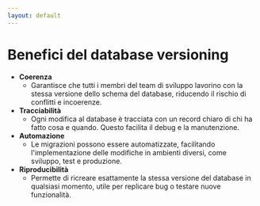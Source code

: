 ```yaml
---
layout: default
---
```


# Benefici del database versioning

<v-clicks depth="2">

- **Coerenza**
  - Garantisce che tutti i membri del team di sviluppo lavorino con la stessa versione dello schema del database, riducendo il rischio di conflitti e incoerenze.
- **Tracciabilità**
  - Ogni modifica al database è tracciata con un record chiaro di chi ha fatto cosa e quando. Questo facilita il debug e la manutenzione.
- **Automazione**
  - Le migrazioni possono essere automatizzate, facilitando l'implementazione delle modifiche in ambienti diversi, come sviluppo, test e produzione.
- **Riproducibilità**
  - Permette di ricreare esattamente la stessa versione del database in qualsiasi momento, utile per replicare bug o testare nuove funzionalità.

</v-clicks>


